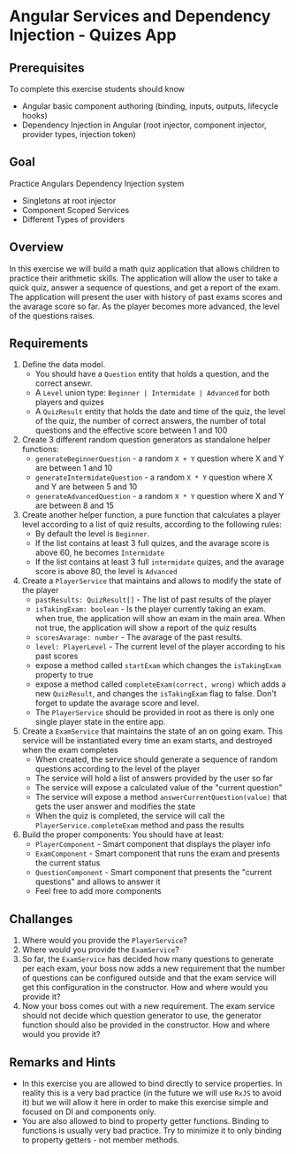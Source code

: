 # Angular Services and Dependency Injection - Quizes App

## Prerequisites
To complete this exercise students should know
- Angular basic component authoring (binding, inputs, outputs, lifecycle hooks)
- Dependency Injection in Angular (root injector, component injector, provider types, injection token)


## Goal
Practice Angulars Dependency Injection system
* Singletons at root injector
* Component Scoped Services
* Different Types of providers

## Overview
In this exercise we will build a math quiz application that allows children to practice their arithmetic skills. The application will allow the user to take a quick quiz, answer a sequence of questions, and get a report of the exam. The application will present the user with history of past exams scores and the avarage score so far. As the player becomes more advanced, the level of the questions raises. 

## Requirements
1. Define the data model. 
    - You should have a `Question` entity that holds a question, and the correct ansewr. 
    - A `Level` union type: `Beginner | Intermidate | Advanced` for both players and quizes
    - A `QuizResult` entity that holds the date and time of the quiz, the level of the quiz, the number of correct answers, the number of total questions and the effective score between 1 and 100
2. Create 3 different random question generators as standalone helper functions:
    - `generateBeginnerQuestion` - a random `X + Y` question where X and Y are between 1 and 10
    - `generateIntermidateQuestion` - a random `X * Y` question where X and Y are between 5 and 10
    - `generateAdvancedQuestion` - a random `X * Y` question where X and Y are between 8 and 15
3. Create another helper function, a pure function that calculates a player level according to a list of quiz results, according to the following rules: 
    - By default the level is `Beginner`.
    - If the list contains at least 3 full quizes, and the avarage score is above 60, he becomes `Intermidate`
    - If the list contains at least 3 full `intermidate` quizes, and the avarage score is above 80, the level is `Advanced`
4. Create a `PlayerService` that maintains and allows to modify the state of the player
    - `pastResults: QuizResult[]` - The list of past results of the player
    - `isTakingExam: boolean` - Is the player currently taking an exam. when true, the application will show an exam in the main area. When not true, the application will show a report of the quiz results
    - `scoresAvarage: number` - The avarage of the past results.
    - `level: PlayerLevel` - The current level of the player according to his past scores
    - expose a method called `startExam` which changes the `isTakingExam` property to true
    - expose a method called `completeExam(correct, wrong)` which adds a new `QuizResult`, and changes the `isTakingExam` flag to false. Don't forget to update the avarage score and level.
    - The `PlayerService` should be provided in root as there is only one single player state in the entire app.
5. Create a `ExamService` that maintains the state of an on going exam. This service will be instantiated every time an exam starts, and destroyed when the exam completes
    - When created, the service should generate a sequence of random questions according to the level of the player
    - The service will hold a list of answers provided by the user so far
    - The service will expose a calculated value of the "current question"
    - The service will expose a method `answerCurrentQuestion(value)` that gets the user answer and modifies the state
    - When the quiz is completed, the service will call the `PlayerService.completeExam` method and pass the results
6. Build the proper components: You should have at least:
    - `PlayerComponent` - Smart component that displays the player info
    - `ExamComponent` - Smart component that runs the exam and presents the current status
    - `QuestionComponent` - Smart component that presents the "current questions" and allows to answer it
    - Feel free to add more components

## Challanges

1. Where would you provide the `PlayerService`?
2. Where would you provide the `ExamService`?
3. So far, the `ExamService` has decided how many questions to generate per each exam, your boss now adds a new requirement that the number of questions can be configured outside and that the exam service will get this configuration in the constructor. How and where would you provide it?
4. Now your boss comes out with a new requirement. The exam service should not decide which question generator to use, the generator function should also be provided in the constructor. How and where would you provide it?

## Remarks and Hints
- In this exercise you are allowed to bind directly to service properties. In reality this is a very bad practice (in the future we will use `RxJS` to avoid it) but we will allow it here in order to make this exercise simple and focused on DI and components only.
- You are also allowed to bind to property getter functions. Binding to functions is usually very bad practice. Try to minimize it to only binding to property getters - not member methods. 



